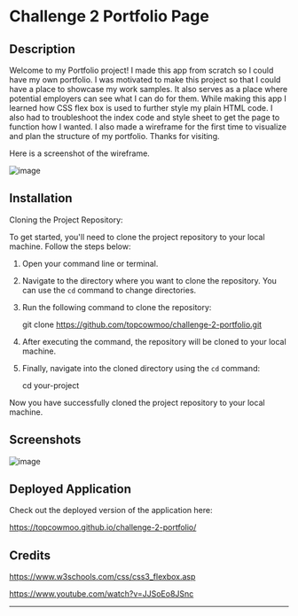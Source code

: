 # Challenge 2 Portfolio Page


## Description

Welcome to my Portfolio project! I made this app from scratch so I could have my own portfolio. I was motivated to make this project so that I could have a place to showcase my work samples. It also serves as a place where potential employers can see what I can do for them. While making this app I learned how CSS flex box is used to further style my plain HTML code. I also had to troubleshoot the index code and style sheet to get the page to function how I wanted. I also made a wireframe for the first time to visualize and plan the structure of my portfolio. Thanks for visiting.

 Here is a screenshot of the wireframe.

 ![image](https://github.com/topcowmoo/challenge-2-portfolio/assets/149528212/69b2fde3-6e81-49e3-aee5-7c9dfbfde12b)


## Installation

Cloning the Project Repository:

To get started, you'll need to clone the project repository to your local machine. Follow the steps below:

1. Open your command line or terminal.

2. Navigate to the directory where you want to clone the repository. You can use the `cd` command to change directories.

3. Run the following command to clone the repository:

   git clone https://github.com/topcowmoo/challenge-2-portfolio.git

4. After executing the command, the repository will be cloned to your local machine.

5. Finally, navigate into the cloned directory using the `cd` command:

   cd your-project

Now you have successfully cloned the project repository to your local machine.


## Screenshots

![image](https://github.com/topcowmoo/challenge-2-portfolio/assets/149528212/30942a50-9be2-4856-8363-d513baee371c)


## Deployed Application

Check out the deployed version of the application here:

https://topcowmoo.github.io/challenge-2-portfolio/


## Credits

https://www.w3schools.com/css/css3_flexbox.asp

https://www.youtube.com/watch?v=JJSoEo8JSnc

---
